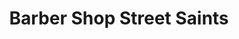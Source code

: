---
title: "Barber Shop Street Saints"
url: /aguascalientes/barber-shop-street-saints/
shop: Friseur
---